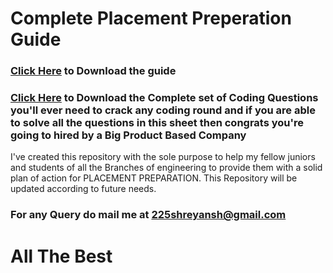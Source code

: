 <h1>Complete Placement Preperation Guide</h1>
<h3> </h3>
<h3><a href="https://drive.google.com/file/d/1lU8TzofGG2mlbzUsoV4ie78pA_UEVVNO/view?usp=sharing">Click Here</a> to Download the guide</h3>
<h3><a href="https://github.com/shreyansh225/Complete-Placement-Preperation-Guide/blob/main/All%20Possible%20Coding%20Questions%20for%20Best%20Practice.xlsx">Click Here</a> to Download the Complete set of Coding Questions you'll ever need to crack any coding round and if you are able to solve all the questions in this sheet then congrats you're going to hired by a Big Product Based Company </h3>
<p>I've created this repository with the sole purpose to help my fellow juniors and students of all the Branches of engineering to provide them with a solid plan of action for PLACEMENT PREPARATION. This Repository will be updated according to future needs.</p>
<h3>For any Query do mail me at <a href="mailto:225shreyansh@gmail.com">225shreyansh@gmail.com</a></h3>

<h1>All The Best</h1>


